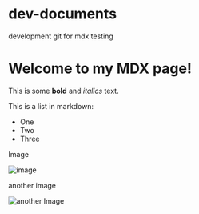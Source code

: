 # dev-documents

development git for mdx testing 

# Welcome to my MDX page!
 
This is some **bold** and _italics_ text.
 
This is a list in markdown:
 
- One
- Two
- Three
 
Image

![image](https://github.com/user-attachments/assets/c40f58c5-9453-4588-9cea-ee52dfb951d7)


another image

![another Image](https://premioinc.com/cdn/shop/files/Who_We_Are_568x.png?v=4693487843753584228)
